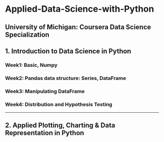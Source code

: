 # Applied-Data-Science-with-Python

University of Michigan: Coursera Data Science Specialization
---

## 1. Introduction to Data Science in Python

### Week1: Basic, Numpy

### Week2: Pandas data structure: Series, DataFrame

### Week3: Manipulating DataFrame

### Week4: Distribution and Hypothesis Testing
---

## 2. Applied Plotting, Charting & Data Representation in Python

